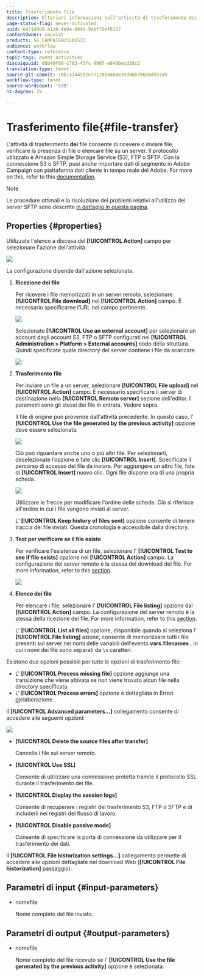```yaml
---
title: Trasferimento file
description: Ulteriori informazioni sull'attività di trasferimento dei file.
page-status-flag: never-activated
uuid: 6431d908-a110-4a9a-8848-9abf78ef8157
contentOwner: sauviat
products: SG_CAMPAIGN/CLASSIC
audience: workflow
content-type: reference
topic-tags: event-activities
discoiquuid: d8b49f68-c783-43fc-9907-e8480ecd28c2
translation-type: tm+mt
source-git-commit: 70b143445b2e77128b9404e35d96b39694d55335
workflow-type: tm+mt
source-wordcount: '539'
ht-degree: 1%

---
```



# Trasferimento file{#file-transfer}

L&#39;attività di trasferimento **dei** file consente di ricevere o inviare file, verificare la presenza di file o elencare file su un server. Il protocollo utilizzato è  Amazon Simple Storage Service (S3), FTP o SFTP.
Con la connessione S3 o SFTP, puoi anche importare dati di segmento in  Adobe Campaign con  piattaforma dati cliente in tempo reale del Adobe. For more on this, refer to this [documentation](https://docs.adobe.com/content/help/en/experience-platform/rtcdp/destinations/destinations-cat/adobe-destinations/adobe-campaign-destination.html).

>[!NOTE]
>
>Le procedure ottimali e la risoluzione dei problemi relativi all&#39;utilizzo del server SFTP sono descritte [in dettaglio in questa pagina](../../platform/using/sftp-server-usage.md).

## Properties {#properties}

Utilizzate l&#39;elenco a discesa del **[!UICONTROL Action]** campo per selezionare l&#39;azione dell&#39;attività.

![](assets/file_transfert_action.png)

La configurazione dipende dall&#39;azione selezionata.

1. **Ricezione dei file**

   Per ricevere i file memorizzati in un server remoto, selezionare **[!UICONTROL File download]** nel **[!UICONTROL Action]** campo. È necessario specificarne l’URL nel campo pertinente.

   ![](assets/file_transfert_edit.png)

   Selezionate **[!UICONTROL Use an external account]** per selezionare un account dagli account S3, FTP o SFTP configurati nel **[!UICONTROL Administration > Platform > External accounts]** nodo della struttura. Quindi specificate quale directory del server contiene i file da scaricare.

   ![](assets/file_transfert_edit_external.png)

1. **Trasferimento file**

   Per inviare un file a un server, selezionare **[!UICONTROL File upload]** nel **[!UICONTROL Action]** campo. È necessario specificare il server di destinazione nella **[!UICONTROL Remote server]** sezione dell&#39;editor. I parametri sono gli stessi dei file in entrata. Vedere sopra.

   Il file di origine può provenire dall&#39;attività precedente. In questo caso, l&#39; **[!UICONTROL Use the file generated by the previous activity]** opzione deve essere selezionata.

   ![](assets/file_transfert_edit_send.png)

   Ciò può riguardare anche uno o più altri file. Per selezionarli, deselezionate l’opzione e fate clic **[!UICONTROL Insert]**. Specificate il percorso di accesso del file da inviare. Per aggiungere un altro file, fate di **[!UICONTROL Insert]** nuovo clic. Ogni file dispone ora di una propria scheda.

   ![](assets/file_transfert_source.png)

   Utilizzare le frecce per modificare l&#39;ordine delle schede. Ciò si riferisce all&#39;ordine in cui i file vengono inviati al server.

   L’ **[!UICONTROL Keep history of files sent]** opzione consente di tenere traccia dei file inviati. Questa cronologia è accessibile dalla directory.

1. **Test per verificare se il file esiste**

   Per verificare l&#39;esistenza di un file, selezionare l&#39; **[!UICONTROL Test to see if file exists]** opzione nel **[!UICONTROL Action]** campo. La configurazione del server remoto è la stessa del download del file. For more information, refer to this [section](#properties).

   ![](assets/file_transfert_edit_test.png)

1. **Elenco dei file**

   Per elencare i file, selezionare l&#39; **[!UICONTROL File listing]** opzione dal **[!UICONTROL Action]** campo. La configurazione del server remoto è la stessa della ricezione dei file. For more information, refer to this [section](#properties).

   L&#39; **[!UICONTROL List all files]** opzione, disponibile quando si seleziona l&#39; **[!UICONTROL File listing]** azione, consente di memorizzare tutti i file presenti sul server nei nomi delle variabili dell&#39;evento **vars.filenames** , in cui i nomi dei file sono separati da `\n` caratteri.

Esistono due opzioni possibili per tutte le opzioni di trasferimento file:

* L&#39; **[!UICONTROL Process missing file]** opzione aggiunge una transizione che viene attivata se non viene trovato alcun file nella directory specificata.
* L&#39; **[!UICONTROL Process errors]** opzione è dettagliata in Errori [di](../../workflow/using/monitoring-workflow-execution.md#processing-errors)elaborazione.

Il **[!UICONTROL Advanced parameters...]** collegamento consente di accedere alle seguenti opzioni:

![](assets/file_transfert_advanced.png)

* **[!UICONTROL Delete the source files after transfer]**

   Cancella i file sul server remoto.

* **[!UICONTROL Use SSL]**

   Consente di utilizzare una connessione protetta tramite il protocollo SSL durante il trasferimento dei file.

* **[!UICONTROL Display the session logs]**

   Consente di recuperare i registri del trasferimento S3, FTP o SFTP e di includerli nei registri del flusso di lavoro.

* **[!UICONTROL Disable passive mode]**

   Consente di specificare la porta di connessione da utilizzare per il trasferimento dei dati.

Il **[!UICONTROL File historization settings...]** collegamento permette di accedere alle opzioni dettagliate nel download [](../../workflow/using/web-download.md) Web (**[!UICONTROL File historization]** passaggio).

## Parametri di input {#input-parameters}

* nomefile

   Nome completo del file inviato.

## Parametri di output {#output-parameters}

* nomefile

   Nome completo del file ricevuto se l&#39; **[!UICONTROL Use the file generated by the previous activity]** opzione è selezionata.
